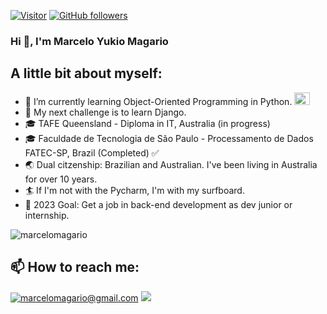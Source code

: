 

[![Visitor](https://visitor-badge.laobi.icu/badge?page_id=marcelomagario.marcelomagario)](https://github.com/marcelomagario) [![GitHub followers](https://img.shields.io/github/followers/marcelomagario.svg?style=social&label=Follow)](https://github.com/marcelomagario?tab=followers)

### Hi 👋, I'm Marcelo Yukio Magario 

## A little bit about myself:

- 🌱 I’m currently learning Object-Oriented Programming in Python. <img src="https://cdn.jsdelivr.net/gh/devicons/devicon/icons/python/python-original-wordmark.svg" width="25" height="20" />
- 🔭 My next challenge is to learn Django.
- 🎓 TAFE Queensland - Diploma in IT, Australia (in progress)
- 🎓 Faculdade de Tecnologia de São Paulo - Processamento de Dados FATEC-SP, Brazil (Completed) ✅
- 🌏 Dual citzenship: Brazilian and Australian. I've been living in Australia for over 10 years.
- 🏄 If I'm not with the Pycharm, I'm with my surfboard.
- 🎯 2023 Goal: Get a job in back-end development as dev junior or internship.  
<!--
**marcelomagario/marcelomagario** is a ✨ _special_ ✨ repository because its `README.md` (this file) appears on your GitHub profile.

Here are some ideas to get you started:

- 🔭 I’m currently working on ...
- 🌱 I’m currently learning ...
- 👯 I’m looking to collaborate on ...
- 🤔 I’m looking for help with ...
- 💬 Ask me about ...
- 📫 How to reach me: ...
- 😄 Pronouns: ...
- ⚡ Fun fact: ...
-->
<p><img src="https://github-readme-stats.vercel.app/api/top-langs?username=marcelomagario&show_icons=true&theme=dark&locale=en&layout=compact" alt="marcelomagario" /></p>

<p>
<h2>📫 How to reach me:</h2>

<a href="mailto:marcelomagario@gmail.com">![marcelomagario@gmail.com](https://img.shields.io/badge/Gmail-D14836?style=for-the-badge&logo=gmail&logoColor=white)</a>
[<img src="https://img.shields.io/badge/Instagram-E4405F?style=for-the-badge&logo=instagram&logoColor=white"/>](https://www.instagram.com/marcelomagario/)

<!-- <a href="https://www.linkedin.com/in/marcelomagario/">![LinkedIn](https://img.shields.io/badge/LinkedIn-0077B5?style=for-the-badge&logo=linkedin&logoColor=white)</a> -->
</p>
